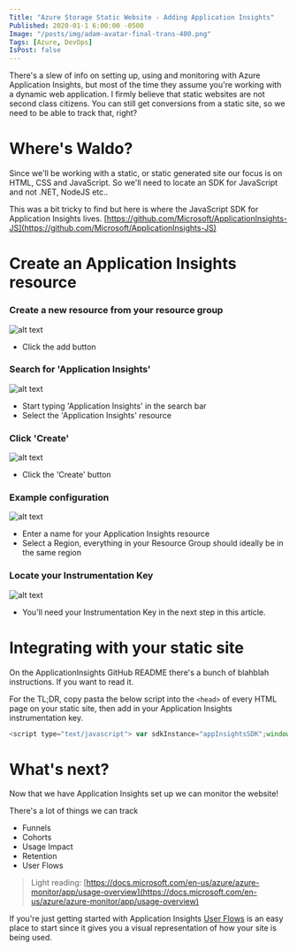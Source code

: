 ```yaml
---
Title: "Azure Storage Static Website - Adding Application Insights"
Published: 2020-01-1 6:00:00 -0500
Image: "/posts/img/adam-avatar-final-trans-400.png"
Tags: [Azure, DevOps]
IsPost: false
---
```


There's a slew of info on setting up, using and monitoring with Azure Application Insights, but most of the time they assume you're working with a dynamic web application. I firmly believe that static websites are not second class citizens. You can still get conversions from a static site, so we need to be able to track that, right?  
# Where's Waldo?
Since we'll be working with a static, or static generated site our focus is on HTML, CSS and JavaScript.  So we'll need to locate an SDK for JavaScript and not .NET, NodeJS etc..  
  
This was a bit tricky to find but here is where the JavaScript SDK for Application Insights lives.
[https://github.com/Microsoft/ApplicationInsights-JS](https://github.com/Microsoft/ApplicationInsights-JS)

# Create an Application Insights resource
### Create a new resource from your resource group
![alt text][create-new]  
 - Click the add button  

### Search for 'Application Insights'
![alt text][search-appinsights]
 - Start typing 'Application Insights' in the search bar
 - Select the 'Application Insights' resource

### Click 'Create'
![alt text][appinsights-create]
 - Click the 'Create' button

### Example configuration
![alt text][appinsights-config]
  - Enter a name for your Application Insights resource
  - Select a Region, everything in your Resource Group should ideally be in the same region

### Locate your Instrumentation Key
![alt text][instrumentationkey]
 - You'll need your Instrumentation Key in the next step in this article.

# Integrating with your static site

On the ApplicationInsights GitHub README there's a bunch of blahblah instructions. If you want to read it.

For the TL;DR, copy pasta the below script into the `<head>` of every HTML page on your static site, then add in your Application Insights instrumentation key.  




```js
<script type="text/javascript"> var sdkInstance="appInsightsSDK";window[sdkInstance]="appInsights";var aiName=window[sdkInstance],aisdk=window[aiName]||function(e){ function n(e){t[e]=function(){var n=arguments;t.queue.push(function(){t[e].apply(t,n)})}}var t={config:e};t.initialize=!0;var i=document,a=window;setTimeout(function(){var n=i.createElement("script");n.src=e.url||"https://az416426.vo.msecnd.net/next/ai.2.min.js",i.getElementsByTagName("script")[0].parentNode.appendChild(n)});try{t.cookie=i.cookie}catch(e){}t.queue=[],t.version=2;for(var r=["Event","PageView","Exception","Trace","DependencyData","Metric","PageViewPerformance"];r.length;)n("track"+r.pop());n("startTrackPage"),n("stopTrackPage");var s="Track"+r[0];if(n("start"+s),n("stop"+s),n("setAuthenticatedUserContext"),n("clearAuthenticatedUserContext"),n("flush"),!(!0===e.disableExceptionTracking||e.extensionConfig&&e.extensionConfig.ApplicationInsightsAnalytics&&!0===e.extensionConfig.ApplicationInsightsAnalytics.disableExceptionTracking)){n("_"+(r="onerror"));var o=a[r];a[r]=function(e,n,i,a,s){var c=o&&o(e,n,i,a,s);return!0!==c&&t["_"+r]({message:e,url:n,lineNumber:i,columnNumber:a,error:s}),c},e.autoExceptionInstrumented=!0}return t }({ instrumentationKey:"xxxxxxxx-xxxx-xxxx-xxxx-xxxxxxxx" }); window[aiName]=aisdk,aisdk.queue&&0===aisdk.queue.length&&aisdk.trackPageView({}); </script>
```

# What's next?

Now that we have Application Insights set up we can monitor the website!

There's a lot of things we can track
- Funnels
- Cohorts
- Usage Impact
- Retention
- User Flows

> Light reading: [https://docs.microsoft.com/en-us/azure/azure-monitor/app/usage-overview](https://docs.microsoft.com/en-us/azure/azure-monitor/app/usage-overview)

If you're just getting started with Application Insights [User Flows](https://docs.microsoft.com/en-us/azure/azure-monitor/app/usage-flows) is an easy  place to start since it gives you a visual representation of how your site is being used.

[create-new]: /img/posts/20200101-001-az-portal-create-new.png "Resource Group - Create new resource"
[search-appinsights]: /img/posts/20200101-002-az-portal-marketplace-search-appinsights.png "Search marketplace for Application Insights"
[appinsights-create]: /img/posts/20200101-003-az-portal-appinsights-create.png "Click the create button"
[appinsights-config]: /img/posts/20200101-004-az-portal-appinsights-example.png "Example Application Insights configuration"
[instrumentationkey]: /img/posts/20200101-005-az-portal-appinsights-instrumentationkey.png "Find the Instrumentation Key"